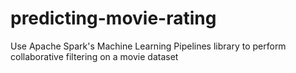 # predicting-movie-rating
Use Apache Spark's Machine Learning Pipelines library to perform collaborative filtering on a movie dataset
